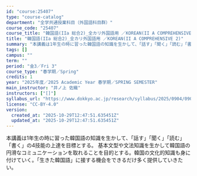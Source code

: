 ```yaml
---
id: "course:25407"
type: "course-catalog"
department: "全学共通授業科目（外国語科目群）"
course_code: "25407"
course_title: "韓国語(IIa 総合2)_全カリ外国語用 ／KOREAN(II A COMPREHENSIVE 2)"
title: "韓国語(IIa 総合2)_全カリ外国語用 ／KOREAN(II A COMPREHENSIVE 2)"
summary: "本講義は1年生の時に習った韓国語の知識を生かして、「話す」「聞く」「読む」「書く」の4技能の上達を目標とする。 基本文型や文法知識を生かして韓国語の円滑なコミュニケーションを取れることを目的とする。韓国の文化的知識も身に付けていく。「生きた…"
tags: []
campus: ""
term: ""
period: "金3／Fri 3"
course_type: "春学期／Spring"
credits: 1
year: "2025年度／2025 Academic Year 春学期／SPRING SEMESTER"
main_instructor: "井ノ上 佐織"
instructors: ["[]"]
syllabus_url: "https://www.dokkyo.ac.jp/research/syllabus/2025/0904/0904_25407_ja_JP.html"
license: "CC-BY-4.0"
version:
  created_at: "2025-10-29T12:47:51.635451Z"
  updated_at: "2025-10-29T12:47:51.635451Z"
---
```

本講義は1年生の時に習った韓国語の知識を生かして、「話す」「聞く」「読む」「書く」の4技能の上達を目標とする。 基本文型や文法知識を生かして韓国語の円滑なコミュニケーションを取れることを目的とする。韓国の文化的知識も身に付けていく。「生きた韓国語」に接する機会をできるだけ多く提供していきたい。
